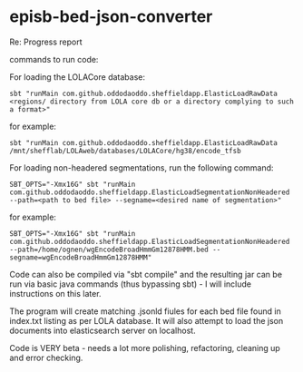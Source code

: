 # episb-bed-json-converter

Re: Progress report

commands to run code:

For loading the LOLACore database:

``
sbt "runMain com.github.oddodaoddo.sheffieldapp.ElasticLoadRawData <regions/ directory from LOLA core db or a directory complying to such a format>"
``

for example:

``
sbt "runMain com.github.oddodaoddo.sheffieldapp.ElasticLoadRawData /mnt/shefflab/LOLAweb/databases/LOLACore/hg38/encode_tfsb
``

For loading non-headered segmentations, run the following command:

``
SBT_OPTS="-Xmx16G" sbt "runMain com.github.oddodaoddo.sheffieldapp.ElasticLoadSegmentationNonHeadered --path=<path to bed file> --segname=<desired name of segmentation>"
``

for example:

``
SBT_OPTS="-Xmx16G" sbt "runMain com.github.oddodaoddo.sheffieldapp.ElasticLoadSegmentationNonHeadered --path=/home/ognen/wgEncodeBroadHmmGm12878HMM.bed --segname=wgEncodeBroadHmmGm12878HMM"
``

Code can also be compiled via "sbt compile" and the resulting jar can be run via basic java commands (thus bypassing sbt) - I will include instructions on this later.

The program will create matching .jsonld fiules for each bed file found in index.txt listing as per LOLA database. It will also attempt to load the json documents into elasticsearch server on localhost.

Code is VERY beta - needs a lot more polishing, refactoring, cleaning up and error checking.
